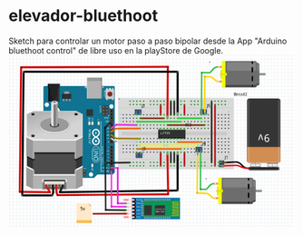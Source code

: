 # elevador-bluethoot
Sketch para controlar un motor paso a paso bipolar desde la App "Arduino bluethoot control" de libre uso en la playStore de Google.
![esquema](https://github.com/ingelectronicadj/elevador-bluethoot/blob/master/esquema.png?raw=true)
